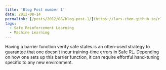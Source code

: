 ```yaml
---
title: 'Blog Post number 1'
date: 2012-08-14
permalink: [/posts/2012/08/blog-post-1/](https://lars-chen.github.io/rl-blog/)
tags:
  - Safe Reinforcement Learning
  - Machine Learning
---
```


Having a barrier function verify safe states is an often-used strategy to guarantee that one doesn’t incur training-time errors in Safe RL. Depending on how one sets up this barrier function, it can require effortful hand-tuning specific to any new environment.

